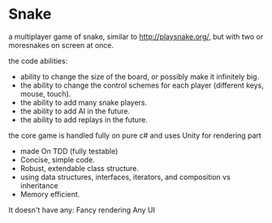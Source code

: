 # Snake
a multiplayer game of snake, similar to http://playsnake.org/, but with two or moresnakes on screen at once.



the  code abilities:
- ability to change the size of the board, or possibly make it infinitely big.
- the ability to change the control schemes for each player (different keys, mouse, touch).
- the ability to add many snake players.
- the ability to add AI in the future.
- the ability to add replays in the future.


the core game is handled fully on pure c# and uses Unity for rendering part
- made On TDD (fully testable)
- Concise, simple code.
- Robust, extendable class structure.
- using data structures, interfaces, iterators, and composition vs inheritance
- Memory efficient.



It doesn't have any:
Fancy rendering
Any UI
